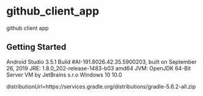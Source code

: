 # github_client_app

github client app

## Getting Started



Android Studio 3.5.1
Build #AI-191.8026.42.35.5900203, built on September 26, 2019
JRE: 1.8.0_202-release-1483-b03 amd64
JVM: OpenJDK 64-Bit Server VM by JetBrains s.r.o
Windows 10 10.0

distributionUrl=https\://services.gradle.org/distributions/gradle-5.6.2-all.zip
